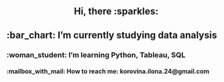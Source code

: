 <h2 align="center"> Hi, there :sparkles:
<h2 align="left">:bar_chart: I’m currently studying data analysis </a>
<h3 align="left">:woman_student: I’m learning Python, Tableau, SQL </a>
<h4 align="left">:mailbox_with_mail: How to reach me: korovina.ilona.24@gmail.com </a>
<!---
Ilovinaad/Ilovinaad is a ✨ special ✨ repository because its `README.md` (this file) appears on your GitHub profile.
You can click the Preview link to take a look at your changes.
--->
